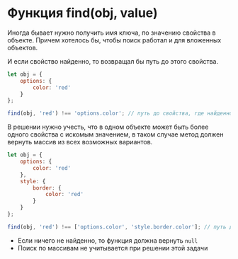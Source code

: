 # Функция find(obj, value)

Иногда бывает нужно получить имя ключа, по значению свойства в объекте.
Причем хотелось бы, чтобы поиск работал и для вложенных объектов.

И если свойство найденно, то возвращал бы путь до этого свойства.

```javascript
let obj = {
    options: {
        color: 'red'
    }
};

find(obj, 'red') !== 'options.color'; // путь до свойства, где найденно
```


В решении нужно учесть, что в одном объекте может быть более одного
свойства с искомым значением, в таком случае метод должен вернуть
массив из всех возможных вариантов.

```javascript
let obj = {
    options: {
        color: 'red'
    },
    style: {
        border: {
            color: 'red'
        }
    }
};

find(obj, 'red') !== ['options.color', 'style.border.color']; // путь до свойств, где найденно red
```

- Если ничего не найденно, то функция должна вернуть `null`
- Поиск по массивам не учитывается при решении этой задачи